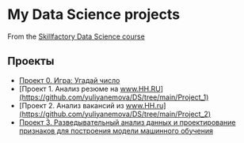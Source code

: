 # My Data Science projects
From the [Skillfactory Data Science course](https://skillfactory.ru/data-scientist)

## Проекты

* [Проект 0. Игра: Угадай число](https://github.com/yuliyanemova/DS/tree/main/Project_0)
* [Проект 1. Анализ резюме на www.HH.RU](https://github.com/yuliyanemova/DS/tree/main/Project_1)
* [Проект 2. Анализ вакансий из www.HH.ru](https://github.com/yuliyanemova/DS/tree/main/Project_2)
* [Проект 3. Разведывательный анализ данных и проектирование признаков для построения модели машинного обучения](https://github.com/yuliyanemova/DS/tree/main/Project_3)
